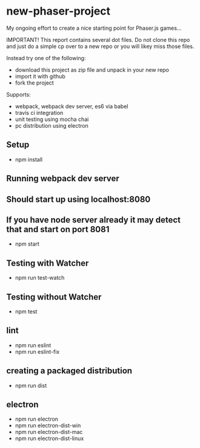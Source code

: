 # new-phaser-project
My ongoing effort to create a nice starting point for Phaser.js games...

IMPORTANT! This report contains several dot files. Do not clone this repo and just do a simple cp over to a new repo or you will likey miss those files.

Instead try one of the following: 
- download this project as zip file and unpack in your new repo
- import it with github 
- fork the project

Supports:
- webpack, webpack dev server, es6 via babel
- travis ci integration
- unit testing using mocha chai
- pc distribution using electron

## Setup
- npm install

## Running webpack dev server
## Should start up using localhost:8080
## If you have node server already it may detect that and start on port 8081
- npm start

## Testing with Watcher
- npm run test-watch

## Testing without Watcher
- npm test

## lint
- npm run eslint
- npm run eslint-fix

## creating a packaged distribution
- npm run dist

## electron
- npm run electron
- npm run electron-dist-win
- npm run electron-dist-mac
- npm run electron-dist-linux

